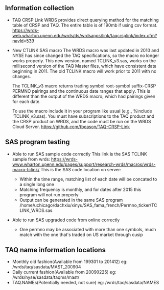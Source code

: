 ## Information collection
- TAQ CRSP Link
    WRDS provides direct querying method for the matching table of CRSP and TAQ. The entire table is of 190mb if using csv format.
    https://wrds-web.wharton.upenn.edu/wrds/ds/wrdsapps/link/taqcrsplink/index.cfm?navId=539

- New CTLINK SAS macro 
    The WRDS macro was last updated in 2010 and NYSE has since changed the TAQ specifications, so the macro no longer works properly. This new version, named TCLINK_v3.sas, works on the millisecond version of the TAQ Master files, which have consistent data beginning in 2011. The old TCLINK macro will work prior to 2011 with no changes.

    The TCLINK_v3 macro returns trading symbol root-symbol suffix-CRSP PERMNO pairings and the continuous date ranges that apply. This is different than the output of the WRDS macro, which had pairings given for each date.

    To use the macro include it in your program like usual (e.g., %include 'TCLINK_v3.sas). You must have subscriptions to the TAQ product and the CRSP product on WRDS, and the code must be run on the WRDS Cloud Server.
    https://github.com/tbeason/TAQ-CRSP-Link


## SAS program testing
- Able to run SAS sample code correctly
    This link is the SAS TCLINK sample from wrds:
    https://wrds-www.wharton.upenn.edu/pages/support/research-wrds/macros/wrds-macro-tclink/
    This is the SAS code location on server:
    - Within the time range, matching list of each date will be concated to a single long one
    - Matching frequency is monthly, and for dates after 2015 this program will not run properly
    - Output can be generated in the same SAS program
    /home/uchicago/dachxiu/xinyu/SAS_fama_french/Permno_ticker/TCLINK_WRDS.sas

- Able to run SAS upgraded code from online correctly
    - One permno may be associated with more than one symbols, much match with the one that's traded on US market through cusip

## TAQ name information locations
- Monthly old fashion(Available from 199301 to 201412)
    eg: /wrds/taq/sasdata/MAST_200904
- Daily current fashion(Available from 20090225)
    eg: /wrds/nyse/sasdata/taqms/mast/
- TAQ.NAMEs(Potentially needed, not sure)
    eg: /wrds/taq/sasdata/NAMES





